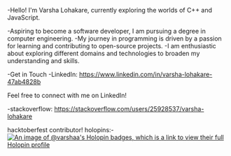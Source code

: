 

-Hello! I'm Varsha Lohakare, currently exploring the worlds of C++ and JavaScript. 

-Aspiring to become a software developer, I am pursuing a degree in computer engineering.
-My journey in programming is driven by a passion for learning and contributing to open-source projects. 
-I am enthusiastic about exploring different domains and technologies to broaden my understanding and skills.

-Get in Touch
-LinkedIn: https://www.linkedin.com/in/varsha-lohakare-47ab4828b

Feel free to connect with me on LinkedIn!

-stackoverflow: https://stackoverflow.com/users/25928537/varsha-lohakare


hacktoberfest contributor!
holopins:- 
[![An image of @varshaa's Holopin badges, which is a link to view their full Holopin profile](https://holopin.me/varshaa)](https://holopin.io/@varshaa)

<!---
varshalohakre/varshalohakre is a ✨ special ✨ repository because its `README.md` (this file) appears on your GitHub profile.
You can click the Preview link to take a look at your changes.
--->
